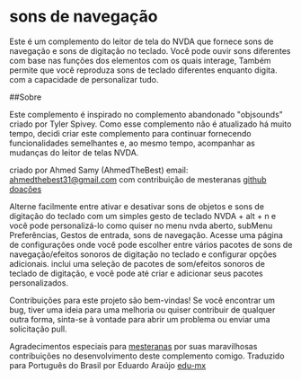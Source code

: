 # sons de navegação
Este é um complemento do leitor de tela do NVDA que
fornece sons de navegação e sons de digitação no teclado.
Você pode ouvir sons diferentes com base nas funções dos elementos com os quais interage,
Também permite que você reproduza sons de teclado diferentes enquanto digita.
com a capacidade de personalizar tudo.
 
##Sobre


Este complemento é inspirado no complemento abandonado "objsounds" criado por Tyler Spivey. Como esse complemento não é atualizado há muito tempo, decidi criar este complemento para continuar fornecendo funcionalidades semelhantes e, ao mesmo tempo, acompanhar as mudanças do leitor de telas NVDA.

criado por Ahmed Samy (AhmedTheBest)
email: ahmedthebest31@gmail.com
com contribuição de mesteranas
 [github]("https://github.com/ahmedthebest31/navsounds")
[doações]("https://www.paypal.me/ahmedthebest31")

Alterne facilmente entre ativar e desativar sons de objetos e sons de digitação do teclado com um simples gesto de teclado NVDA + alt + n e você pode personalizá-lo como quiser no menu nvda aberto, subMenu Preferências, Gestos de entrada, sons de navegação.
Acesse uma página de configurações onde você pode escolher entre vários pacotes de sons de navegação/efeitos sonoros de digitação no teclado e configurar opções adicionais.
 inclui uma seleção de pacotes de som/efeitos sonoros de teclado de digitação, e você pode até criar e adicionar seus pacotes personalizados.


Contribuições para este projeto são bem-vindas! Se você encontrar um bug, tiver uma ideia para uma melhoria ou quiser contribuir de qualquer outra forma, sinta-se à vontade para abrir um problema ou enviar uma solicitação pull.

Agradecimentos especiais para  [mesteranas](https://github.com/mesteranas/) por suas maravilhosas contribuições no desenvolvimento deste complemento comigo.
Traduzido para Português do Brasil por Eduardo Araújo [edu-mx](https://github.com/edu-mx/)